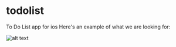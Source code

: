 # todolist
To Do List app for ios
Here's an example of what we are looking for: 

![alt text](to-do-list.gif)
